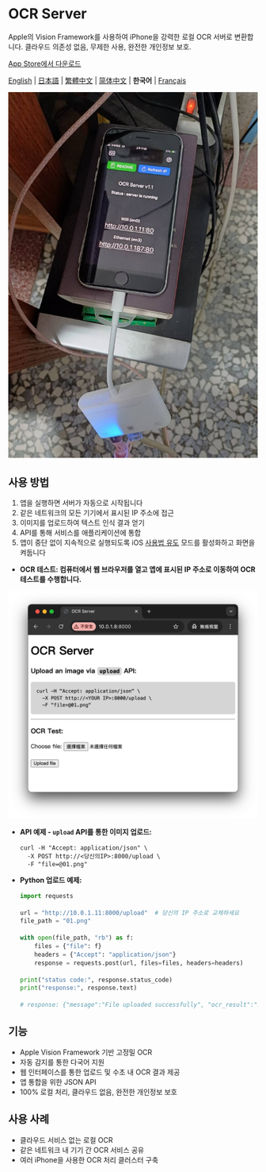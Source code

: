 # OCR Server

Apple의 Vision Framework를 사용하여 iPhone을 강력한 로컬 OCR 서버로 변환합니다.
클라우드 의존성 없음, 무제한 사용, 완전한 개인정보 보호.

[App Store에서 다운로드](https://apps.apple.com/us/app/ocr-server/id6749533041)

[English](README.md) | [日本語](README.ja.md) | [繁體中文](README.zh-TW.md) | [简体中文](README.zh-CN.md) | **한국어** | [Français](README.fr.md)

![image](image.jpg)

## 사용 방법

1. 앱을 실행하면 서버가 자동으로 시작됩니다
2. 같은 네트워크의 모든 기기에서 표시된 IP 주소에 접근
3. 이미지를 업로드하여 텍스트 인식 결과 얻기
4. API를 통해 서비스를 애플리케이션에 통합
5. 앱이 중단 없이 지속적으로 실행되도록 iOS [사용법 유도](https://support.apple.com/ko-kr/111795) 모드를 활성화하고 화면을 켜둡니다

- **OCR 테스트: 컴퓨터에서 웹 브라우저를 열고 앱에 표시된 IP 주소로 이동하여 OCR 테스트를 수행합니다.**

![image2](image2.png)

- **API 예제 - `upload` API를 통한 이미지 업로드:**

  ```
  curl -H "Accept: application/json" \
    -X POST http://<당신의IP>:8000/upload \
    -F "file=@01.png"
  ```

- **Python 업로드 예제:**

  ```python
  import requests

  url = "http://10.0.1.11:8000/upload"  # 당신의 IP 주소로 교체하세요
  file_path = "01.png"

  with open(file_path, "rb") as f:
      files = {"file": f}
      headers = {"Accept": "application/json"}
      response = requests.post(url, files=files, headers=headers)

  print("status code:", response.status_code)
  print("response:", response.text)
  
  # response: {"message":"File uploaded successfully", "ocr_result":"Hello World!", "success":true}
  ```


## 기능

- Apple Vision Framework 기반 고정밀 OCR
- 자동 감지를 통한 다국어 지원
- 웹 인터페이스를 통한 업로드 및 수초 내 OCR 결과 제공
- 앱 통합을 위한 JSON API
- 100% 로컬 처리, 클라우드 없음, 완전한 개인정보 보호


## 사용 사례

- 클라우드 서비스 없는 로컬 OCR
- 같은 네트워크 내 기기 간 OCR 서비스 공유
- 여러 iPhone을 사용한 OCR 처리 클러스터 구축